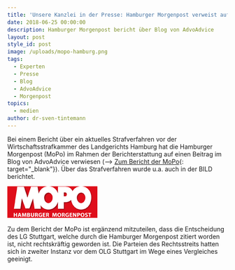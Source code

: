 ```yaml
---
title: 'Unsere Kanzlei in der Presse: Hamburger Morgenpost verweist auf unseren Blog'
date: 2018-06-25 00:00:00
description: Hamburger Morgenpost bericht über Blog von AdvoAdvice
layout: post
style_id: post
image: /uploads/mopo-hamburg.png
tags:
  - Experten
  - Presse
  - Blog
  - AdvoAdvice
  - Morgenpost
topics:
  - medien
author: dr-sven-tintemann
---
```


Bei einem Bericht &uuml;ber ein aktuelles Strafverfahren vor der Wirtschaftsstrafkammer des Landgerichts Hamburg hat die Hamburger Morgenpost (MoPo) im Rahmen der Berichterstattung auf einen Beitrag im Blog von AdvoAdvice verwiesen (–&gt; [Zum Bericht der MoPo](https://www.mopo.de/hamburg/polizei/prozessauftakt-gauner-trio-erbeutet-fast-eine-halbe-million-euro-mit-aktien-betrug-30628130?dmcid=nl_20180618_30628130#){: target="_blank"}). &Uuml;ber das Strafverfahren wurde u.a. auch in der BILD berichtet.

![Hamburger Morgenpost - Logo - Fremde Marke](/uploads/mopo-hamburg-2.png "Logo MoPo")

Zu dem Bericht der MoPo ist erg&auml;nzend mitzuteilen, dass die Entscheidung des LG Stuttgart, welche durch die Hamburger Morgenpost zitiert worden ist, nicht rechtskr&auml;ftig geworden ist. Die Parteien des Rechtsstreits hatten sich in zweiter Instanz vor dem OLG Stuttgart im Wege eines Vergleiches geeinigt.

&nbsp;